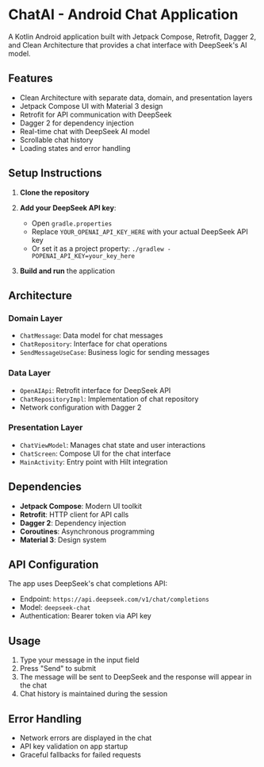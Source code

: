 # ChatAI - Android Chat Application

A Kotlin Android application built with Jetpack Compose, Retrofit, Dagger 2, and Clean Architecture that provides a chat interface with DeepSeek's AI model.

## Features

- Clean Architecture with separate data, domain, and presentation layers
- Jetpack Compose UI with Material 3 design
- Retrofit for API communication with DeepSeek
- Dagger 2 for dependency injection
- Real-time chat with DeepSeek AI model
- Scrollable chat history
- Loading states and error handling

## Setup Instructions

1. **Clone the repository**
2. **Add your DeepSeek API key**:
   - Open `gradle.properties`
   - Replace `YOUR_OPENAI_API_KEY_HERE` with your actual DeepSeek API key
   - Or set it as a project property: `./gradlew -POPENAI_API_KEY=your_key_here`

3. **Build and run** the application

## Architecture

### Domain Layer
- `ChatMessage`: Data model for chat messages
- `ChatRepository`: Interface for chat operations
- `SendMessageUseCase`: Business logic for sending messages

### Data Layer
- `OpenAIApi`: Retrofit interface for DeepSeek API
- `ChatRepositoryImpl`: Implementation of chat repository
- Network configuration with Dagger 2

### Presentation Layer
- `ChatViewModel`: Manages chat state and user interactions
- `ChatScreen`: Compose UI for the chat interface
- `MainActivity`: Entry point with Hilt integration

## Dependencies

- **Jetpack Compose**: Modern UI toolkit
- **Retrofit**: HTTP client for API calls
- **Dagger 2**: Dependency injection
- **Coroutines**: Asynchronous programming
- **Material 3**: Design system

## API Configuration

The app uses DeepSeek's chat completions API:
- Endpoint: `https://api.deepseek.com/v1/chat/completions`
- Model: `deepseek-chat`
- Authentication: Bearer token via API key

## Usage

1. Type your message in the input field
2. Press "Send" to submit
3. The message will be sent to DeepSeek and the response will appear in the chat
4. Chat history is maintained during the session

## Error Handling

- Network errors are displayed in the chat
- API key validation on app startup
- Graceful fallbacks for failed requests 